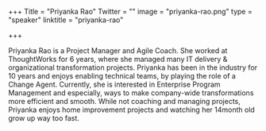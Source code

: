+++
Title = "Priyanka Rao"
Twitter = ""
image = "priyanka-rao.png"
type = "speaker"
linktitle = "priyanka-rao"

+++

Priyanka Rao is a Project Manager and Agile Coach. She worked at ThoughtWorks for 6 years, where she managed many IT delivery & organizational transformation projects. Priyanka has been in the industry for 10 years and enjoys enabling technical teams, by playing the role of a Change Agent. Currently, she is interested in Enterprise Program Management and especially, ways to make company-wide transformations more efficient and smooth. While not coaching and managing projects, Priyanka enjoys home improvement projects and watching her 14month old grow up way too fast.